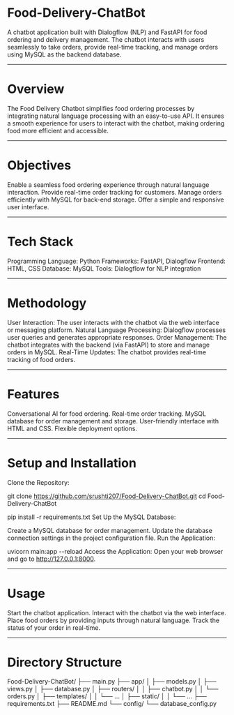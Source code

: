 # Food-Delivery-ChatBot

A chatbot application built with Dialogflow (NLP) and FastAPI for food ordering and delivery management. The chatbot interacts with users seamlessly to take orders, provide real-time tracking, and manage orders using MySQL as the backend database.
__________________________________________________________________________________

# Overview
The Food Delivery Chatbot simplifies food ordering processes by integrating natural language processing with an easy-to-use API. It ensures a smooth experience for users to interact with the chatbot, making ordering food more efficient and accessible.
__________________________________________________________________________________


# Objectives
Enable a seamless food ordering experience through natural language interaction.
Provide real-time order tracking for customers.
Manage orders efficiently with MySQL for back-end storage.
Offer a simple and responsive user interface.
__________________________________________________________________________________


# Tech Stack
Programming Language: Python
Frameworks: FastAPI, Dialogflow
Frontend: HTML, CSS
Database: MySQL
Tools: Dialogflow for NLP integration
__________________________________________________________________________________


# Methodology
User Interaction: The user interacts with the chatbot via the web interface or messaging platform.
Natural Language Processing: Dialogflow processes user queries and generates appropriate responses.
Order Management: The chatbot integrates with the backend (via FastAPI) to store and manage orders in MySQL.
Real-Time Updates: The chatbot provides real-time tracking of food orders.
__________________________________________________________________________________


# Features
Conversational AI for food ordering.
Real-time order tracking.
MySQL database for order management and storage.
User-friendly interface with HTML and CSS.
Flexible deployment options.
__________________________________________________________________________________


# Setup and Installation
Clone the Repository:

git clone https://github.com/srushti207/Food-Delivery-ChatBot.git
cd Food-Delivery-ChatBot

pip install -r requirements.txt
Set Up the MySQL Database:

Create a MySQL database for order management.
Update the database connection settings in the project configuration file.
Run the Application:

uvicorn main:app --reload
Access the Application: Open your web browser and go to http://127.0.0.1:8000.
__________________________________________________________________________________


# Usage
Start the chatbot application.
Interact with the chatbot via the web interface.
Place food orders by providing inputs through natural language.
Track the status of your order in real-time.
__________________________________________________________________________________


# Directory Structure

Food-Delivery-ChatBot/
├── main.py
├── app/
│   ├── models.py
│   ├── views.py
│   ├── database.py
│   ├── routers/
│   │   ├── chatbot.py
│   │   └── orders.py
│   ├── templates/
│   │   └── ...
│   ├── static/
│   │   └── ...
├── requirements.txt
├── README.md
└── config/
    └── database_config.py

